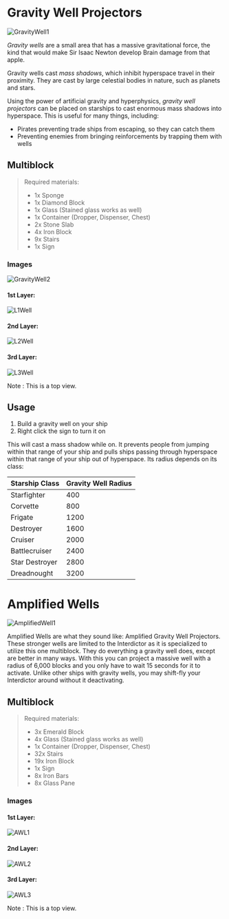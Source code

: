 # Gravity Well Projectors

![GravityWell1]

*Gravity wells* are a small area that has a massive gravitational force,
the kind that would make Sir Isaac Newton develop Brain damage from that apple.

Gravity wells cast *mass shadows*, which inhibit hyperspace travel in their proximity.
They are cast by large celestial bodies in nature, such as planets and stars. 

Using the power of artificial gravity and hyperphysics, *gravity well projectors*
can be placed on starships to cast enormous mass shadows into hyperspace. This is
useful for many things, including:

* Pirates preventing trade ships from escaping, so they can catch them
* Preventing enemies from bringing reinforcements by trapping them with wells

## Multiblock
> Required materials: 
> * 1x Sponge
> * 1x Diamond Block
> * 1x Glass (Stained glass works as well)
> * 1x Container (Dropper, Dispenser, Chest)
> * 2x Stone Slab
> * 4x Iron Block
> * 9x Stairs
> * 1x Sign

### Images

![GravityWell2]

#### 1st Layer:
![L1Well]
#### 2nd Layer:
![L2Well]
#### 3rd Layer:
![L3Well]

Note : This is a top view.

## Usage

1. Build a gravity well on your ship
2. Right click the sign to turn it on

This will cast a mass shadow while on. It prevents people
from jumping within that range of your ship and pulls ships passing through hyperspace
within that range of your ship out of hyperspace. Its radius depends on its class:

| Starship Class | Gravity Well Radius |
|----------------|---------------------|
| Starfighter    | 400                 |
| Corvette       | 800                 |
| Frigate        | 1200                |
| Destroyer      | 1600                |
| Cruiser        | 2000                |
| Battlecruiser  | 2400                |
| Star Destroyer | 2800                |
| Dreadnought    | 3200                |

# Amplified Wells

![AmplifiedWell1]

Amplified Wells are what they sound like: Amplified Gravity Well Projectors. These stronger wells are limited to the Interdictor as it is specialized to utilize this one multiblock. They do everything a gravity well does, except are better in many ways. With this you can project a massive well with a radius of 6,000 blocks and you only have to wait 15 seconds for it to activate. Unlike other ships with gravity wells, you may shift-fly your Interdictor around without it deactivating.

## Multiblock
> Required materials: 
> * 3x Emerald Block
> * 4x Glass (Stained glass works as well)
> * 1x Container (Dropper, Dispenser, Chest)
> * 32x Stairs
> * 19x Iron Block
> * 1x Sign
> * 8x Iron Bars
> * 8x Glass Pane

### Images

#### 1st Layer:
![AWL1]
#### 2nd Layer:
![AWL2]
#### 3rd Layer:
![AWL3]

Note : This is a top view.

[L1Well]: https://i.imgur.com/ylvt3gX.png
[L2Well]: https://i.imgur.com/BODnxNz.png
[L3Well]: https://i.imgur.com/rHRIfPl.png
[GravityWell1]: https://i.imgur.com/nlG4N2L.png
[GravityWell2]: https://i.imgur.com/gtSUIpG.png
[AmplifiedWell1]: https://i.imgur.com/o2zxBQL.png
[AWL1]: https://i.imgur.com/amM407F.png
[AWL2]: https://i.imgur.com/3a4H2iA.png
[AWL3]: https://i.imgur.com/le22tOA.png